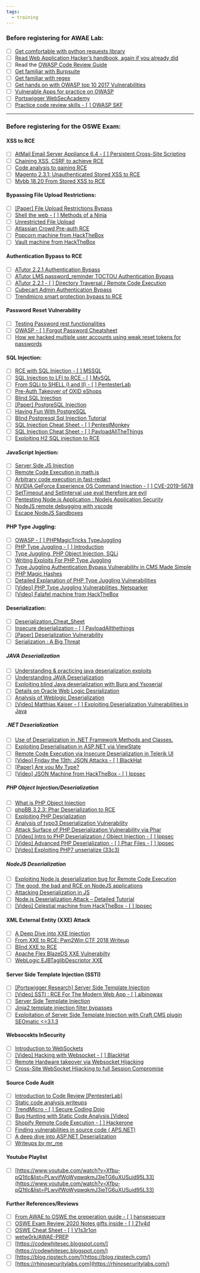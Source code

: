 ```yaml
---
tags:
  - training
---
```


### Before registering for AWAE Lab:

- [ ] [Get comfortable with python requests library](https://requests.readthedocs.io/en/master/)
- [ ] [Read Web Application Hacker’s handbook, again if you already did](https://www.amazon.com/Web-Application-Hackers-Handbook-Exploiting-ebook/dp/B005LVQA9S)
- [ ] Read the [OWASP Code Review Guide](https://owasp.org/www-pdf-archive/OWASP_Code_Review_Guide_v2.pdf)
- [ ] [Get familiar with Burpsuite](https://portswigger.net/burp/communitydownload)
- [ ] [Get familiar with regex](https://regex101.com/)
- [ ] [Get hands on with OWASP top 10 2017 Vulnerabilities](https://owasp.org/www-project-top-ten/OWASP_Top_Ten_2017/)
- [ ] [Vulnerable Apps for practice on OWASP](https://owasp.org/www-project-vulnerable-web-applications-directory/)
- [ ] [Portswigger WebSecAcademy](https://portswigger.net/web-security)
- [ ] [Practice code review skills - [ ] OWASP SKF](https://owasp.org/www-project-security-knowledge-framework/)

---

### Before registering for the OSWE Exam:

#### XSS to RCE
- [ ] [AtMail Email Server Appliance 6.4 - [ ] Persistent Cross-Site Scripting](https://www.exploit-db.com/exploits/20009)
- [ ] [Chaining XSS, CSRF to achieve RCE](https://rhinosecuritylabs.com/application-security/labkey-server-vulnerabilities-to-rce/)
- [ ] [Code analysis to gaining RCE](https://sarthaksaini.com/2019/awae/xss-rce.html)
- [ ] [Magento 2.3.1: Unauthenticated Stored XSS to RCE](https://blog.ripstech.com/2019/magento-rce-via-xss/)
- [ ] [Mybb 18.20 From Stored XSS to RCE](https://medium.com/@knownsec404team/the-analysis-of-mybb-18-20-from-stored-xss-to-rce-7234d7cc0e72)

#### Bypassing File Upload Restrictions:

- [ ] [[Paper] File Upload Restrictions Bypass](https://www.exploit-db.com/docs/english/45074-file-upload-restrictions-bypass.pdf)
- [ ] [Shell the web - [ ] Methods of a Ninja](http://www.securityidiots.com/Web-Pentest/hacking-website-by-shell-uploading.html)
- [ ] [Unrestricted File Upload](https://www.owasp.org/index.php/Unrestricted_File_Upload)
- [ ] [Atlassian Crowd Pre-auth RCE](https://www.corben.io/atlassian-crowd-rce/)
- [ ] [Popcorn machine from HackTheBox](https://www.youtube.com/watch?v=NMGsnPSm8iw)
- [ ] [Vault machine from HackTheBox](https://www.youtube.com/watch?v=LfbwlPxToBc)

#### Authentication Bypass to RCE

- [ ] [ATutor 2.2.1 Authentication Bypass](https://rebraws.github.io/ATutorAuthBypass/)
- [ ] [ATutor LMS password_reminder TOCTOU Authentication Bypass](https://srcincite.io/advisories/src-2016-0009/)
- [ ] [ATutor 2.2.1 - [ ] Directory Traversal / Remote Code Execution](https://www.exploit-db.com/exploits/39639)
- [ ] [Cubecart Admin Authentication Bypass](https://blog.ripstech.com/2018/cubecart-admin-authentication-bypass/)
- [ ] [Trendmicro smart protection bypass to RCE](https://underdefense.com/n-day-exploit-development-and-upgrade-to-rce/)

#### Password Reset Vulnerability

- [ ] [Testing Password rest functionalities](http://imranparay.blogspot.com/2018/09/testing-password-reset-functionalities.html)
- [ ] [OWASP - [ ] Forgot Password Cheatsheet](https://cheatsheetseries.owasp.org/cheatsheets/Forgot_Password_Cheat_Sheet.html)
- [ ] [How we hacked multiple user accounts using weak reset tokens for passwords](https://blog.appsecco.com/mass-account-pwning-or-how-we-hacked-multiple-user-accounts-using-weak-reset-tokens-for-passwords-c2d6c0831377)

#### SQL Injection:

- [ ] [RCE with SQL Injection - [ ] MSSQL](https://medium.com/@notsoshant/a-not-so-blind-rce-with-sql-injection-13838026331e)
- [ ] [SQL Injection to LFI to RCE - [ ] MySQL](https://medium.com/bugbountywriteup/sql-injection-to-lfi-to-rce-536bed29a862)
- [ ] [From SQLi to SHELL (I and II) - [ ] PentesterLab](https://pentesterlab.com/exercises/from_sqli_to_shell_II/course)
- [ ] [Pre-Auth Takeover of OXID eShops](https://blog.ripstech.com/2019/oxid-esales-shop-software/)
- [ ] [Blind SQL Injection](https://www.acunetix.com/websitesecurity/blind-sql-injection/)
- [ ] [[Paper] PostgreSQL Injection](https://www.infigo.hr/files/INFIGO-TD-2009-04_PostgreSQL_injection_ENG.pdf)
- [ ] [Having Fun With PostgreSQL](http://www.leidecker.info/pgshell/Having_Fun_With_PostgreSQL.txt)
- [ ] [Blind Postgresql Sql Injection Tutorial](https://dotcppfile.wordpress.com/2014/07/12/blind-postgresql-sql-injection-tutorial/)
- [ ] [SQL Injection Cheat Sheet - [ ] PentestMonkey](http://pentestmonkey.net/category/cheat-sheet/sql-injection)
- [ ] [SQL Injection Cheat Sheet - [ ] PayloadAllTheThings](https://github.com/swisskyrepo/PayloadsAllTheThings/tree/master/SQL%20Injection)
- [ ] [Exploiting H2 SQL injection to RCE](https://blog.ripstech.com/2019/dotcms515-sqli-to-rce/)  

#### JavaScript Injection:

- [ ] [Server Side JS Injection](https://ckarande.gitbooks.io/owasp-nodegoat-tutorial/content/tutorial/a1_-_server_side_js_injection.html)
- [ ] [Remote Code Execution in math.js](https://capacitorset.github.io/mathjs/)
- [ ] [Arbitrary code execution in fast-redact](https://itnext.io/how-i-exploited-a-remote-code-execution-vulnerability-in-fast-redact-9e69fa35572f)
- [ ] [NVIDIA GeForce Experience OS Command Injection - [ ] CVE-2019-5678](https://rhinosecuritylabs.com/application-security/nvidia-rce-cve-2019-5678/)
- [ ] [SetTimeout and SetInterval use eval therefore are evil](https://idiallo.com/javascript/settimeout-and-setinterval-and-setevil)
- [ ] [Pentesting Node.js Application : Nodejs Application Security](https://www.websecgeeks.com/2017/04/pentesting-nodejs-application-nodejs.html)
- [ ] [NodeJS remote debugging with vscode](https://maikthulhu.github.io/2019-05-17-remote-debugging-node-vscode/)
- [ ] [Escape NodeJS Sandboxes](https://blog.netspi.com/escape-nodejs-sandboxes/)

#### PHP Type Juggling:

- [ ] [OWASP - [ ] PHPMagicTricks TypeJuggling](https://owasp.org/www-pdf-archive/PHPMagicTricks-TypeJuggling.pdf)
- [ ] [PHP Type Juggling - [ ] Introduction](https://medium.com/@Q2hpY2tlblB3bnk/php-type-juggling-c34a10630b10)
- [ ] [Type Juggling, PHP Object Injection, SQLi](https://foxglovesecurity.com/2017/02/07/type-juggling-and-php-object-injection-and-sqli-oh-my/)
- [ ] [Writing Exploits For PHP Type Juggling](http://turbochaos.blogspot.com/2013/08/exploiting-exotic-bugs-php-type-juggling.html)
- [ ] [Type Juggling Authentication Bypass Vulnerability in CMS Made Simple](https://www.netsparker.com/blog/web-security/type-juggling-authentication-bypass-cms-made-simple/)
- [ ] [PHP Magic Hashes](https://www.whitehatsec.com/blog/magic-hashes/)
- [ ] [Detailed Explanation of PHP Type Juggling Vulnerabilities](https://www.netsparker.com/blog/web-security/php-type-juggling-vulnerabilities/)
- [ ] [[Video] PHP Type Juggling Vulnerabilities, Netsparker](https://www.youtube.com/watch?v=ASYuK01H3Po)
- [ ] [[Video] Falafel machine from HackTheBox](https://www.youtube.com/watch?v=CUbWpteTfio)

#### Deserialization:

- [ ] [Deserialization_Cheat_Sheet](https://cheatsheetseries.owasp.org/cheatsheets/Deserialization_Cheat_Sheet.html)
- [ ] [Insecure deserialization - [ ] PayloadAllthethings](https://github.com/swisskyrepo/PayloadsAllTheThings/tree/master/Insecure%20Deserialization)
- [ ] [[Paper] Deserialization Vulnerability](https://www.exploit-db.com/docs/english/44756-deserialization-vulnerability.pdf)
- [ ] [Serialization : A Big Threat](https://klezvirus.github.io/The_Big_Problem_of_Serialisation/)

##### JAVA Deserialization

- [ ] [Understanding & practicing java deserialization exploits](https://diablohorn.com/2017/09/09/understanding-practicing-java-deserialization-exploits/)
- [ ] [Understanding JAVA Deserialization](https://nytrosecurity.com/2018/05/30/understanding-java-deserialization/)
- [ ] [Exploiting blind Java deserialization with Burp and Ysoserial](https://www.n00py.io/2017/11/exploiting-blind-java-deserialization-with-burp-and-ysoserial/)
- [ ] [Details on Oracle Web Logic Desrialization](https://www.thezdi.com/blog/2020/5/8/details-on-the-oracle-weblogic-vulnerability-being-exploited-in-the-wild)
- [ ] [Analysis of Weblogic Deserialization](https://medium.com/@knownsec404team/analysis-of-weblogic-deserialization-vulnerability-cve-2018-2628-164bbed7a71d)
- [ ] [[Video] Matthias Kaiser - [ ] Exploiting Deserialization Vulnerabilities in Java](https://www.youtube.com/watch?v=VviY3O-euVQ)

##### .NET Deserialization

- [ ] [Use of Deserialization in .NET Framework Methods and Classes.](https://www.nccgroup.trust/globalassets/our-research/uk/images/whitepaper-new.pdf)
- [ ] [Exploiting Deserialisation in ASP.NET via ViewState](https://soroush.secproject.com/blog/2019/04/exploiting-deserialisation-in-asp-net-via-viewstate/)
- [ ] [Remote Code Execution via Insecure Deserialization in Telerik UI](https://labs.bishopfox.com/tech-blog/cve-2019-18935-remote-code-execution-in-telerik-ui)
- [ ] [[Video] Friday the 13th: JSON Attacks - [ ] BlackHat](https://www.youtube.com/watch?v=oUAeWhW5b8c)
- [ ] [[Paper] Are you My Type?](https://media.blackhat.com/bh-us-12/Briefings/Forshaw/BH_US_12_Forshaw_Are_You_My_Type_WP.pdf)
- [ ] [[Video] JSON Machine from HackTheBox - [ ] Ippsec](https://www.youtube.com/watch?v=FPgK_udcBig)  

##### PHP Object Injection/Deserialization

- [ ] [What is PHP Object Injection](https://blog.ripstech.com/2018/php-object-injection/)
- [ ] [phpBB 3.2.3: Phar Deserialization to RCE](https://blog.ripstech.com/2018/phpbb3-phar-deserialization-to-remote-code-execution/)
- [ ] [Exploiting PHP Desrialization](https://medium.com/swlh/exploiting-php-deserialization-56d71f03282a)
- [ ] [Analysis of typo3 Deserialization Vulnerability](https://medium.com/@knownsec404team/analysis-of-typo3-deserialization-vulnerability-cve-2019-12747-5863c48f39a7)
- [ ] [Attack Surface of PHP Deserialization Vulnerability via Phar](https://medium.com/@knownsec404team/extend-the-attack-surface-of-php-deserialization-vulnerability-via-phar-d6455c6a1066)
- [ ] [[Video] Intro to PHP Deserialization / Object Injection - [ ] Ippsec](https://www.youtube.com/watch?v=HaW15aMzBUM)
- [ ] [[Video] Advanced PHP Deserialization - [ ] Phar Files - [ ] Ippsec](https://www.youtube.com/watch?v=fHZKSCMWqF4)
- [ ] [[Video] Exploiting PHP7 unserialize (33c3)](https://www.youtube.com/watch?v=_Zj0B4D4TYc)

##### NodeJS Deserialization

- [ ] [Exploiting Node.js deserialization bug for Remote Code Execution](https://opsecx.com/index.php/2017/02/08/exploiting-node-js-deserialization-bug-for-remote-code-execution/)
- [ ] [The good, the bad and RCE on NodeJS applications](https://www.linkedin.com/pulse/good-bad-rce-remote-code-execution-nodejs-ionut-indre/)
- [ ] [Attacking Deserialization in JS](https://www.acunetix.com/blog/web-security-zone/deserialization-vulnerabilities-attacking-deserialization-in-js/)
- [ ] [Node.js Deserialization Attack – Detailed Tutorial](https://www.yeahhub.com/nodejs-deserialization-attack-detailed-tutorial-2018/)
- [ ] [[Video] Celestial machine from HackTheBox - [ ] Ippsec](https://www.youtube.com/watch?v=aS6z4NgRysU)

#### XML External Entity (XXE) Attack

- [ ] [A Deep Dive into XXE Injection](https://www.synack.com/blog/a-deep-dive-into-xxe-injection/)
- [ ] [From XXE to RCE: Pwn2Win CTF 2018 Writeup](https://bookgin.tw/2018/12/04/from-xxe-to-rce-pwn2win-ctf-2018-writeup/)
- [ ] [Blind XXE to RCE](https://www.ambionics.io/blog/oracle-peoplesoft-xxe-to-rce)
- [ ] [Apache Flex BlazeDS XXE Vulnerabilty](https://codewhitesec.blogspot.com/2015/08/cve-2015-3269-apache-flex-blazeds-xxe.html)
- [ ] [WebLogic EJBTaglibDescriptor XXE](https://medium.com/@knownsec404team/weblogic-ejbtaglibdescriptor-xxe-vulnerability-analysis-cve-2019-2888-bd649f5fcfa6)

#### Server Side Template Injection (SSTI)

- [ ] [[Portswigger Research] Server Side Template Injection](https://portswigger.net/research/server-side-template-injection)
- [ ] [[Video] SSTI : RCE For The Modern Web App - [ ] albinowax](https://www.youtube.com/watch?v=3cT0uE7Y87s)
- [ ] [Server Side Template Injection](https://medium.com/server-side-template-injection/server-side-template-injection-faf88d0c7f34)
- [ ] [Jinja2 template injection filter bypasses](https://0day.work/jinja2-template-injection-filter-bypasses/)
- [ ] [Exploitation of Server Side Template Injection with Craft CMS plugin SEOmatic <=3.1.3](http://ha.cker.info/exploitation-of-server-side-template-injection-with-craft-cms-plguin-seomatic/)

#### Websocekts InSecurity

- [ ] [Introduction to WebSockets](https://portswigger.net/web-security/websockets)
- [ ] [[Video] Hacking with Websocket - [ ] BlackHat](https://www.youtube.com/watch?v=-ALjHUqSz_Y)
- [ ] [Remote Hardware takeover via Websocket Hijacking](https://www.netsparker.com/blog/web-security/remote-hardware-takeover-via-vulnerable-admin-software/)
- [ ] [Cross-Site WebSocket Hijacking to full Session Compromise](https://www.notsosecure.com/how-cross-site-websocket-hijacking-could-lead-to-full-session-compromise/)

#### Source Code Audit

- [ ] [Introduction to Code Review [PentesterLab]](https://pentesterlab.com/exercises/codereview/course)
- [ ] [Static code analysis writeups](https://shells.systems/category/static-code-analysis/)
- [ ] [TrendMicro - [ ] Secure Coding Dojo](https://trendmicro.github.io/SecureCodingDojo/codereview101/)
- [ ] [Bug Hunting with Static Code Analysis [Video]](https://www.youtube.com/watch?v=Sb011qfbMkQ)
- [ ] [Shopify Remote Code Execution - [ ] Hackerone](https://prakhar.prasad.pro/blog/shopify-remote-code-execution/)
- [ ] [Finding vulnerabilities in source code ( APS.NET)](https://hydrasky.com/network-security/finding-vulnerabilities-in-source-code-aps-net/)
- [ ] [A deep dive into ASP.NET Deserialization](https://medium.com/@swapneildash/deep-dive-into-net-viewstate-deserialization-and-its-exploitation-54bf5b788817)
- [ ] [Writeups by mr_me](https://srcincite.io/blog/)

#### Youtube Playlist

- [ ] [https://www.youtube.com/watch?v=Xfbu-pQ1tIc&list=PLwvifWoWyqwqkmJ3ieTG6uXUSuid95L33](https://www.youtube.com/watch?v=Xfbu-pQ1tIc&list=PLwvifWoWyqwqkmJ3ieTG6uXUSuid95L33)  

#### Further References/Reviews

- [ ] [From AWAE to OSWE the preperation guide - [ ] hansesecure](https://hansesecure.de/2019/08/from-awae-to-oswe-the-preperation-guide/?lang=en)
- [ ] [OSWE Exam Review 2020 Notes gifts inside - [ ] 21y4d](https://forum.hackthebox.eu/discussion/2646/oswe-exam-review-2020-notes-gifts-inside)
- [ ] [OSWE Cheat Sheet - [ ] V1s3r1on](https://cyber-dragon.nl/2020/06/10/oswe-cheat-sheet/)
- [ ] [wetw0rk/AWAE-PREP](https://github.com/wetw0rk/AWAE-PREP)
- [ ] [https://codewhitesec.blogspot.com/](https://codewhitesec.blogspot.com/)
- [ ] [https://blog.ripstech.com/](https://blog.ripstech.com/)
- [ ] [https://rhinosecuritylabs.com](https://rhinosecuritylabs.com/)
